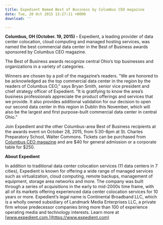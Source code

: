 ```yaml
---
title: Expedient Named Best of Business by Columbus CEO magazine
date: Tue, 20 Oct 2015 13:27:11 +0000
download: ''

---
```

**Columbus, OH (October. 19, 2015) -** Expedient, a leading provider of data center colocation, cloud computing and managed hosting services, was named the best commercial data center in the Best of Business awards sponsored by Columbus CEO magazine. 

The Best of Business awards recognize central Ohio’s top businesses and organizations in a variety of categories. 

Winners are chosen by a poll of the magazine’s readers. "We are honored to be acknowledged as the top commercial data center in the region by the readers of Columbus CEO,” says Bryan Smith, senior vice president and chief strategy officer of Expedient. “It is gratifying to know the area’s business professionals appreciate the product offerings and services that we provide. It also provides additional validation for our decision to open our second data center in this region in Dublin this November, which will also be the largest and first purpose-built commercial data center in central Ohio.” 

Join Expedient and the other Columbus-area Best of Business recipients at the awards event on October 28, 2015, from 5:30-8pm at St. Charles Preparatory School, Walter Commons. Tickets can be purchased from [Columbus CEO magazine](https://kiosk.eztix.co/kiosk-optimised/87444) and are $40 for general admission or a corporate table for $250.

**About Expedient**

In addition to traditional data center colocation services (11 data centers in 7 cities), Expedient is known for offering a wide range of managed services such as virtualization, cloud computing, remote backups, management of equipment, storage area networks and more. The company was built through a series of acquisitions in the early to mid-2000s time frame, with all of its markets offering experienced data center colocation services for 10 years or more. Expedient’s legal name is Continental Broadband LLC, which is a wholly owned subsidiary of Landmark Media Enterprises LLC, a private firm whose predecessor companies bring more than 100 of experience operating media and technology interests. Learn more at [www.expedient.com.](https://www.expedient.com)